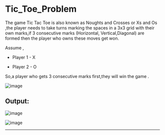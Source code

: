 # Tic_Toe_Problem

The game Tic Tac Toe is also known as Noughts and Crosses or Xs and Os ,the player needs to take turns marking the spaces in a 3x3 grid with their own marks,if 3 consecutive marks (Horizontal, Vertical,Diagonal) are formed then the player who owns these moves get won.

Assume ,

*   Player 1 - X

*   Player 2 - O

So,a player who gets 3 consecutive marks first,they will win the game .


![image](https://user-images.githubusercontent.com/73773202/156789639-cd6dcc47-2f87-4c2e-80b7-a27af44848d7.png)


## Output:

![image](https://user-images.githubusercontent.com/73773202/156789685-543a8664-d446-40f6-9716-e51b10872f71.png)


![image](https://user-images.githubusercontent.com/73773202/156789709-c88ead5e-5143-4b6d-8b02-b9dbc582017c.png)


---
